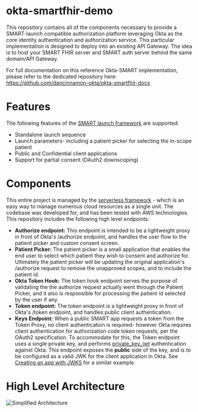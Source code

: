 # okta-smartfhir-demo
This repository contains all of the components necessary to provide a SMART-launch compatible authorization platform leveraging Okta as the core identity authentication and authorization service.  This particular implementation is designed to deploy into an existing API Gateway.  The idea is to host your SMART FHIR server and SMART auth server behind the same domain/API Gateway.

For full documentation on this reference Okta-SMART implementation, please refer to the dedicated repository here:
https://github.com/dancinnamon-okta/okta-smartfhir-docs

# Features
The following features of the [SMART launch framework](http://hl7.org/fhir/smart-app-launch/index.html) are supported:
- Standalone launch sequence
- Launch parameters- including a patient picker for selecting the in-scope patient
- Public and Confidential client applications
- Support for partial consent (OAuth2 downscoping)

# Components
This entire project is managed by the [serverless framework](https://www.serverless.com/) - which is an easy way to manage numerous cloud resources as a single unit. The codebase was developed for, and has been tested with AWS technologies.
This repository includes the following high level endpoints:
- **Authorize endpoint:** This endpoint is intended to be a lightweight proxy in front of Okta's /authorize endpoint, and handles the user flow to the patient picker and custom consent screen.
- **Patient Picker:** The patient picker is a small application that enables the end user to select which patient they wish to consent and authorize for. Ultimately the patient picker will be updating the original application's /authorize request to remove the unapproved scopes, and to include the patient id.
- **Okta Token Hook:** The token hook endpoint serves the purpose of validating the the authorize request actually went through the Patient Picker, and it also is responsible for processing the patient id selected by the user if any.
- **Token endpoint:** The token endpoint is a lightweight proxy in front of Okta's  /token endpoint, and handles public client authentication.
- **Keys Endpoint:** When a public SMART app requests a token from the Token Proxy, no client authentication is required- however Okta requires client authentication for authorization code token requests, per the OAuth2 specification. To accommodate for this, the Token endpoint uses a single private key, and performs [private_key_jwt](https://developer.okta.com/docs/reference/api/oidc/#jwt-with-private-key) authentication against Okta.  This endpoint exposes the **public** side of the key, and is to be configured as a valid JWK for the client application in Okta. See [Creating an app with JWKS](https://developer.okta.com/docs/reference/api/oauth-clients/#request-example-create-a-service-app-with-a-jwks) for a similar example.

# High Level Architecture
![Simplified Architecture](https://github.com/dancinnamon-okta/okta-smartfhir-demo/blob/master/doc/simple_architecture.png)
